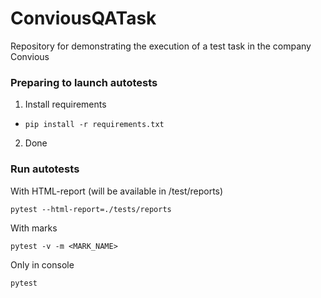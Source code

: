 # ConviousQATask
Repository for demonstrating the execution of a test task in the company Convious

### Preparing to launch autotests
1. Install requirements
- ```pip install -r requirements.txt```
2. Done

### Run autotests
With HTML-report (will be available in /test/reports)
```
pytest --html-report=./tests/reports
```
With marks
```
pytest -v -m <MARK_NAME>
```
Only in console
```
pytest
```